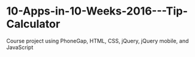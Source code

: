 # 10-Apps-in-10-Weeks-2016---Tip-Calculator
Course project using PhoneGap, HTML, CSS, jQuery, jQuery mobile, and JavaScript 
